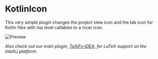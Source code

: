 # KotlinIcon

This very simple plugin changes the project view icon and the tab icon for Kotlin files with top level callables to a nicer icon.

![Preview](https://i.imgur.com/tXN10oJ.png)

_Also check out our main plugin, [TeXiFy-IDEA](https://github.com/Ruben-Sten/TeXiFy-IDEA), for LaTeX support on the IntelliJ platform._

